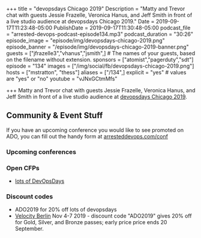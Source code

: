 +++
title = "devopsdays Chicago 2019"
Description = "Matty and Trevor chat with guests Jessie Frazelle, Veronica Hanus, and Jeff Smith in front of a live studio audience at devopsdays Chicago 2019."
Date = 2019-09-17T11:23:48-05:00
PublishDate = 2019-09-17T11:30:48-05:00
podcast_file = "arrested-devops-podcast-episode134.mp3"
podcast_duration = "30:26"
episode_image = "episode/img/devopsdays-chicago-2019.png"
episode_banner = "/episode/img/devopsdays-chicago-2019-banner.png"
guests = ["jfrazelle3","vhanus","jsmith",] # The names of your guests, based on the filename without extension.
sponsors = ["atomist","pagerduty","sdt"]
episode = "134"
images = ["/img/social/fb/devopsdays-chicago-2019.png"]
hosts = ["mstratton", "thess"]
aliases = ["/134",]
explicit = "yes" # values are "yes" or "no"
youtube = "vJNxGCtmMfs"


+++
Matty and Trevor chat with guests Jessie Frazelle, Veronica Hanus, and Jeff Smith in front of a live studio audience at [devopsdays Chicago 2019](https://www.devopsdays.org/events/2019-chicago/welcome/).


## Community & Event Stuff

If you have an upcoming conference you would like to see promoted on ADO, you can fill out the handy form at [arresteddevops.com/conf](https://arresteddevops.com/conf)

### Upcoming conferences

### Open CFPs

- [lots of DevOpsDays](https://devopsdays.org/speaking)

### Discount codes
- ADO2019 for 20% off lots of devopsdays
- [Velocity Berlin](https://conferences.oreilly.com/velocity/vl-eu) Nov 4-7 2019 - discount code "ADO2019" gives 20% off for Gold, Silver, and Bronze passes; early price price ends 20 September.
